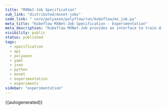 ```yaml
---
title: "MXNet-Job Specification"
sub_link: "distributed/mxnet-jobs"
code_link: " core/polyaxon/polyflow/run/kubeflow/mx_job.py"
meta_title: "Kubeflow MXNet-Job Specification - Experimentation"
meta_description: "Kubeflow MXNet-Job provides an interface to train distributed experiments with MXNet."
visibility: public
status: published
tags:
  - specification
  - api
  - polyaxon
  - yaml
  - json
  - python
  - mxnet
  - experimentation
  - experiments
sidebar: "experimentation"
---
```


{{autogenerated}}
